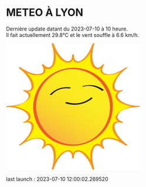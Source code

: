 # METEO À LYON

Dernière update datant du 2023-07-10 à 10 heure.  
Il fait actuellement 29.8°C et le vent souffle à 6.6 km/h.      

![](./.github/sun.png)

last launch : 2023-07-10 12:00:02.269520

